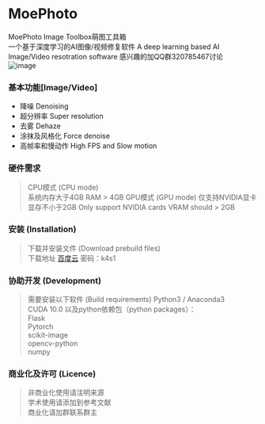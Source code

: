 # MoePhoto
MoePhoto Image Toolbox萌图工具箱  
一个基于深度学习的AI图像/视频修复软件 
A deep learning based AI Image/Video resotration software 
感兴趣的加QQ群320785467讨论  
![image](https://github.com/opteroncx/MoePhoto/blob/master/images/example1s.png)
### 基本功能[Image/Video]
* 降噪 Denoising
* 超分辨率 Super resolution
* 去雾 Dehaze
* 涂抹及风格化 Force denoise
* 高帧率和慢动作 High FPS and Slow motion
### 硬件需求
> CPU模式 (CPU mode)  
系统内存大于4GB 
RAM > 4GB 
> GPU模式 (GPU mode) 
仅支持NVIDIA显卡  
显存不小于2GB 
Only support NVIDIA cards 
VRAM should > 2GB 
### 安装 (Installation)
> 下载并安装文件 (Download prebuild files)  
下载地址 [百度云](http://pan.baidu.com/s/1W5DQTepe6jT6TGu4QFAPXg) 密码：k4s1  

### 协助开发 (Development)
> 需要安装以下软件 (Build requirements)
Python3 / Anaconda3  
CUDA 10.0 
以及python依赖包（python packages）：  
Flask  
Pytorch  
scikit-image  
opencv-python  
numpy  

### 商业化及许可 (Licence)
> 非商业化使用请注明来源  
学术使用请添加到参考文献  
商业化请加群联系群主  